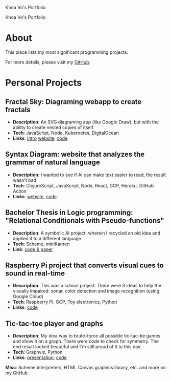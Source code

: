 Khoa Vo's Portfolio    

Khoa Vo's Portfolio

About
=====

This place lists my most significant programming projects.

For more details, please visit my [GitHub](https://github.com/lackhoa).

Personal Projects
=================

Fractal Sky: Diagraming webapp to create fractals
-------------------------------------------------

*   **Description**: An SVG diagraming app (like Google Draw), but with the ability to create nested copies of itself
*   **Tech**: JavaScript, Node, Kubernetes, DigitalOcean
*   **Links**: [Intro](https://www.youtube.com/watch?v=5b2uCFTOqfc) [website](https://fractalsky.xyz), [code](https://github.com/lackhoa/fractal-sky)

Syntax Diagram: website that analyzes the grammar of natural language
---------------------------------------------------------------------

*   **Description**: I wanted to see if AI can make text easier to read, the result wasn't bad
*   **Tech**: ClojureScript, JavaScript, Node, React, GCP, Heroku, GitHub Action
*   **Links**: [website](https://syntax-diagram.herokuapp.com/), [code](https://github.com/lackhoa/syntax-diagram)

Bachelor Thesis in Logic programming: "Relational Conditionals with Pseudo-functions"
-------------------------------------------------------------------------------------

*   **Description**: A symbolic AI project, wherein I recycled an old idea and applied it to a different language.
*   **Tech**: Scheme, miniKanren
*   **Link**: [code & paper](https://github.com/lackhoa/staticKanren)

Raspberry Pi project that converts visual cues to sound in real-time
--------------------------------------------------------------------

*   **Description**: This was a school project. There were 3 ideas to help the visually impaired: sonar, color detection and image recognition (using Google Cloud)
*   **Tech**: Raspberry Pi, GCP, Toy electronics, Python
*   **Links**: [code](https://github.com/lackhoa/pi-visual)

Tic-tac-toe player and graphs
-----------------------------

*   **Description**: My idea was to brute-force all possible tic-tac-tie games and show it on a graph. There were code to check for symmetry. The end result looked beautiful and I'm still proud of it to this day.
*   **Tech**: Graphviz, Python
*   **Links**: [presentation](https://drive.google.com/file/d/0B87xosAJTDm1dGJQY01qZnB5UGc/view?usp=drive_open), [code](https://github.com/lackhoa/ttt-graph/tree/master)

**Misc**: Scheme interpreters, HTML Canvas graphics library, etc. and more on my GitHub
